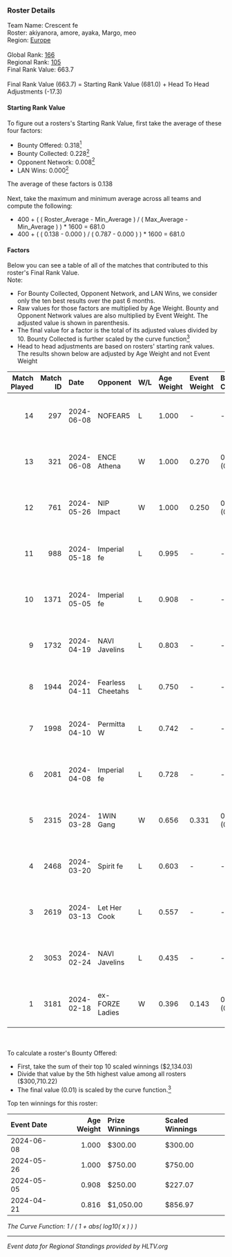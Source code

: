 ### Roster Details<br />
Team Name: Crescent fe<br />
Roster: akiyanora, amore, ayaka, Margo, meo<br />
Region: [Europe]( ../standings_europe.md)<br />
<br />
Global Rank: [166](../standings_global.md)<br />
Regional Rank: [105]( ../standings_europe.md)<br />
Final Rank Value:  663.7<br />
<br />
Final Rank Value (663.7) = Starting Rank Value (681.0) + Head To Head Adjustments (-17.3)<br />

#### Starting Rank Value<br />
To figure out a rosters's Starting Rank Value, first take the average of these four factors:<br />
- Bounty Offered: 0.318[<sup>1</sup>](#table2)
- Bounty Collected: 0.228[<sup>2</sup>](#table1)
- Opponent Network: 0.008[<sup>2</sup>](#table1)
- LAN Wins: 0.000[<sup>2</sup>](#table1)

The average of these factors is 0.138<br />
<br />
Next, take the maximum and minimum average across all teams and compute the following:<br />
- 400 + ( ( Roster_Average - Min_Average ) / ( Max_Average - Min_Average ) ) * 1600 = 681.0
- 400 + ( ( 0.138 - 0.000 ) / ( 0.787 - 0.000 ) ) * 1600 = 681.0


#### Factors<br />
Below you can see a table of all of the matches that contributed to this roster's Final Rank Value.<br />
Note:<br />

- For Bounty Collected, Opponent Network, and LAN Wins, we consider only the ten best results over the past 6 months.
- Raw values for those factors are multiplied by Age Weight. Bounty and Opponent Network values are also multiplied by Event Weight. The adjusted value is shown in parenthesis.
- The final value for a factor is the total of its adjusted values divided by 10. Bounty Collected is further scaled by the curve function[<sup>3</sup>](#curveFunction)
- Head to head adjustments are based on rosters' starting rank values. The results shown below are adjusted by Age Weight and not Event Weight
<span id="table1"></span><br />


| Match Played | Match ID | Date       | Opponent          | W/L | Age Weight | Event Weight | Bounty Collected | Opponent Network | LAN Wins  | H2H Adj. | Roster                                    |
| -: | -: | :- | :- | :- | :- | :- | :- | :- | :- | -: | :- |
|           14 |      297 | 2024-06-08 | NOFEAR5           | L   | 1.000      | -            | -                | -                | -         |   -14.94 | akiyanora, amore, ayaka, Margo, meo       |
|           13 |      321 | 2024-06-08 | ENCE Athena       | W   | 1.000      | 0.270        | 0.004 (0.001)    | 0.077 (0.021)    | 0 (0.000) |    14.33 | akiyanora, amore, ayaka, Margo, meo       |
|           12 |      761 | 2024-05-26 | NIP Impact        | W   | 1.000      | 0.250        | 0.008 (0.002)    | 0.207 (0.052)    | 0 (0.000) |    20.43 | akiyanora, amore, ayaka, Margo, meo       |
|           11 |      988 | 2024-05-18 | Imperial fe       | L   | 0.995      | -            | -                | -                | -         |    -2.18 | akiyanora, amore, ayaka, Margo, meo       |
|           10 |     1371 | 2024-05-05 | Imperial fe       | L   | 0.908      | -            | -                | -                | -         |    -2.03 | akiyanora, amore, ayaka, Margo, meo       |
|            9 |     1732 | 2024-04-19 | NAVI Javelins     | L   | 0.803      | -            | -                | -                | -         |    -4.89 | akiyanora, amore, ayaka, Margo, meo       |
|            8 |     1944 | 2024-04-11 | Fearless Cheetahs | L   | 0.750      | -            | -                | -                | -         |    -8.99 | kr4sy, Ksu, t4tty, Victoria, vilga        |
|            7 |     1998 | 2024-04-10 | Permitta W        | L   | 0.742      | -            | -                | -                | -         |   -16.79 | amyb, Gaba, Mrs_Fire, pavlla, Tynka       |
|            6 |     2081 | 2024-04-08 | Imperial fe       | L   | 0.728      | -            | -                | -                | -         |    -1.95 | akiyanora, amore, ayaka, Margo, meo       |
|            5 |     2315 | 2024-03-28 | 1WIN Gang         | W   | 0.656      | 0.331        | 0.003 (0.001)    | 0.026 (0.006)    | 0 (0.000) |     9.94 | akiyanora, amore, ayaka, Margo, meo       |
|            4 |     2468 | 2024-03-20 | Spirit fe         | L   | 0.603      | -            | -                | -                | -         |    -9.78 | akiyanora, amore, ayaka, Margo, meo       |
|            3 |     2619 | 2024-03-13 | Let Her Cook      | L   | 0.557      | -            | -                | -                | -         |    -2.74 | Joanana, kezziwow, meli, RacheLL, suns1de |
|            2 |     3053 | 2024-02-24 | NAVI Javelins     | L   | 0.435      | -            | -                | -                | -         |    -3.60 | akiyanora, amore, ayaka, Margo, meo       |
|            1 |     3181 | 2024-02-18 | ex-FORZE Ladies   | W   | 0.396      | 0.143        | 0.005 (0.000)    | 0.053 (0.003)    | 0 (0.000) |     5.85 | k175un4, mikeri, sosya, Stormy, wieenN    |

<br />
<span id="table2"></span><br />
To calculate a roster's Bounty Offered:<br />

- First, take the sum of their top 10 scaled winnings ($2,134.03)
- Divide that value by the 5th highest value among all rosters ($300,710.22)
- The final value (0.01) is scaled by the curve function.[<sup>3</sup>](#curveFunction)

Top ten winnings for this roster:<br />

| Event Date | Age Weight | Prize Winnings | Scaled Winnings |
| :- | -: | :- | :- |
| 2024-06-08 |      1.000 | $300.00        | $300.00         |
| 2024-05-26 |      1.000 | $750.00        | $750.00         |
| 2024-05-05 |      0.908 | $250.00        | $227.07         |
| 2024-04-21 |      0.816 | $1,050.00      | $856.97         |


<span id="curveFunction"></span>_The Curve Function: 1 / ( 1 + abs( log10( x ) ) )_<br />

---
_Event data for Regional Standings provided by HLTV.org_<br />
